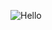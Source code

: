![Hello]([https://example.com/path/to/your/image.gif](https://i.giphy.com/media/v1.Y2lkPTc5MGI3NjExZXI4amJnaWlvOWFyY3loamJ5ZGFxMmZxNmp4d3ZnanFnMmlyb2FldSZlcD12MV9pbnRlcm5hbF9naWZfYnlfaWQmY3Q9Zw/r6vs6u9NngyiANYCRI/giphy.gif))

